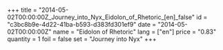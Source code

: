 +++
title = "2014-05-02T00:00:00Z_Journey_into_Nyx_Eidolon_of_Rhetoric_[en]_false"
id = "c3bc8b9e-4d22-41ba-b593-d383fd301ef9"
date = "2014-05-02T00:00:00Z"
name = "Eidolon of Rhetoric"
lang = ["en"]
price = "0.83"
quantity = 1
foil = false
set = "Journey into Nyx"
+++

